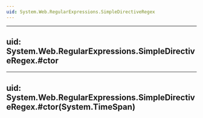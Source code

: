 ```yaml
---
uid: System.Web.RegularExpressions.SimpleDirectiveRegex
---
```


---
uid: System.Web.RegularExpressions.SimpleDirectiveRegex.#ctor
---

---
uid: System.Web.RegularExpressions.SimpleDirectiveRegex.#ctor(System.TimeSpan)
---
